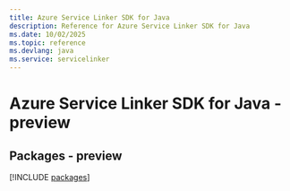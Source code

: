 ```yaml
---
title: Azure Service Linker SDK for Java
description: Reference for Azure Service Linker SDK for Java
ms.date: 10/02/2025
ms.topic: reference
ms.devlang: java
ms.service: servicelinker
---
```

# Azure Service Linker SDK for Java - preview
## Packages - preview
[!INCLUDE [packages](service-linker-index.md)]